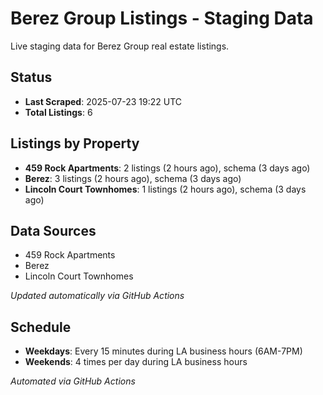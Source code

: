 # Berez Group Listings - Staging Data

Live staging data for Berez Group real estate listings.

## Status

- **Last Scraped**: 2025-07-23 19:22 UTC
- **Total Listings**: 6

## Listings by Property

- **459 Rock Apartments**: 2 listings (2 hours ago), schema (3 days ago)
- **Berez**: 3 listings (2 hours ago), schema (3 days ago)
- **Lincoln Court Townhomes**: 1 listings (2 hours ago), schema (3 days ago)

## Data Sources

- 459 Rock Apartments
- Berez
- Lincoln Court Townhomes

*Updated automatically via GitHub Actions*

## Schedule

- **Weekdays**: Every 15 minutes during LA business hours (6AM-7PM)
- **Weekends**: 4 times per day during LA business hours

*Automated via GitHub Actions*
